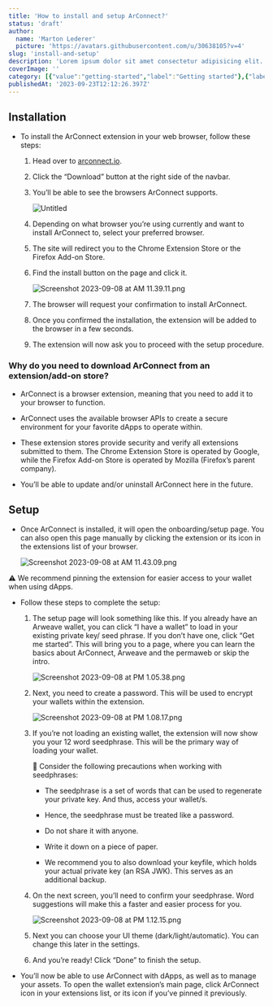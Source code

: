 ```yaml
---
title: 'How to install and setup ArConnect?'
status: 'draft'
author:
  name: 'Marton Lederer'
  picture: 'https://avatars.githubusercontent.com/u/30638105?v=4'
slug: 'install-and-setup'
description: 'Lorem ipsum dolor sit amet consectetur adipisicing elit. Numquam a ut aliquam maxime assumenda dolor veritatis non blanditiis eos, quisquam facere rem accusantium, error praesentium suscipit eligendi unde ducimus deserunt.'
coverImage: ''
category: [{"value":"getting-started","label":"Getting started"},{"label":"Pinned","value":"pinned"}]
publishedAt: '2023-09-23T12:12:26.397Z'
---
```


## Installation

- To install the ArConnect extension in your web browser, follow these steps:

    1. Head over to [arconnect.io](https://arconnect.io?utm_source=ArConnect+Knowledgebase+Docs&utm_medium=Doc+Page&utm_campaign=ArConnect+Knowledge+Base&utm_id=ArConnect+Knowledgebase).

    2. Click the “Download” button at the right side of the navbar.

    3. You’ll be able to see the browsers ArConnect supports.

        ![Untitled](https://prod-files-secure.s3.us-west-2.amazonaws.com/214b193d-892f-4984-8407-7fdc084a4309/eba94b67-2956-4e3f-8735-86f62fee4fe0/Untitled.png)

    4. Depending on what browser you’re using currently and want to install ArConnect to, select your preferred browser.

    5. The site will redirect you to the Chrome Extension Store or the Firefox Add-on Store.

    6. Find the install button on the page and click it.

        ![Screenshot 2023-09-08 at AM 11.39.11.png](https://prod-files-secure.s3.us-west-2.amazonaws.com/214b193d-892f-4984-8407-7fdc084a4309/723e2209-711e-4c16-8a62-17415a486ad3/Screenshot_2023-09-08_at_AM_11.39.11.png)

    7. The browser will request your confirmation to install ArConnect.

    8. Once you confirmed the installation, the extension will be added to the browser in a few seconds.

    9. The extension will now ask you to proceed with the setup procedure.

    <!-- -->

### Why do you need to download ArConnect from an extension/add-on store?

- ArConnect is a browser extension, meaning that you need to add it to your browser to function.

- ArConnect uses the available browser APIs to create a secure environment for your favorite dApps to operate within.

- These extension stores provide security and verify all extensions submitted to them. The Chrome Extension Store is operated by Google, while the Firefox Add-on Store is operated by Mozilla (Firefox’s parent company).

- You’ll be able to update and/or uninstall ArConnect here in the future.

## Setup

- Once ArConnect is installed, it will open the onboarding/setup page. You can also open this page manually by clicking the extension or its icon in the extensions list of your browser.

    ![Screenshot 2023-09-08 at AM 11.43.09.png](https://prod-files-secure.s3.us-west-2.amazonaws.com/214b193d-892f-4984-8407-7fdc084a4309/8fbd550d-7c88-4200-b601-cc03ff4134a6/Screenshot_2023-09-08_at_AM_11.43.09.png)

<aside> ⚠️ We recommend pinning the extension for easier access to your wallet when using dApps.

</aside>

- Follow these steps to complete the setup:

    1. The setup page will look something like this. If you already have an Arweave wallet, you can click “I have a wallet” to load in your existing private key/ seed phrase. If you don’t have one, click “Get me started”. This will bring you to a page, where you can learn the basics about ArConnect, Arweave and the permaweb or skip the intro.

        ![Screenshot 2023-09-08 at PM 1.05.38.png](https://prod-files-secure.s3.us-west-2.amazonaws.com/214b193d-892f-4984-8407-7fdc084a4309/4ea2a429-6ecf-4ea6-ac09-330fe489451e/Screenshot_2023-09-08_at_PM_1.05.38.png)

    2. Next, you need to create a password. This will be used to encrypt your wallets within the extension.

        ![Screenshot 2023-09-08 at PM 1.08.17.png](https://prod-files-secure.s3.us-west-2.amazonaws.com/214b193d-892f-4984-8407-7fdc084a4309/cdc38149-2bbc-486c-a52d-0570a64113f6/Screenshot_2023-09-08_at_PM_1.08.17.png)

    3. If you’re not loading an existing wallet, the extension will now show you your 12 word seedphrase. This will be the primary way of loading your wallet.

        🚨 Consider the following precautions when working with seedphrases:

        - The seedphrase is a set of words that can be used to regenerate your private key. And thus, access your wallet/s.

        - Hence, the seedphrase must be treated like a password.

        - Do not share it with anyone.

        - Write it down on a piece of paper.

        - We recommend you to also download your keyfile, which holds your actual private key (an RSA JWK). This serves as an additional backup. </aside>

        <!-- -->

    4. On the next screen, you’ll need to confirm your seedphrase. Word suggestions will make this a faster and easier process for you.

        ![Screenshot 2023-09-08 at PM 1.12.15.png](https://prod-files-secure.s3.us-west-2.amazonaws.com/214b193d-892f-4984-8407-7fdc084a4309/76c99ebe-714e-457b-a97c-dfd9010b31b7/Screenshot_2023-09-08_at_PM_1.12.15.png)

    5. Next you can choose your UI theme (dark/light/automatic). You can change this later in the settings.

    6. And you’re ready! Click “Done” to finish the setup.

    <!-- -->

- You’ll now be able to use ArConnect with dApps, as well as to manage your assets. To open the wallet extension’s main page, click ArConnect icon in your extensions list, or its icon if you’ve pinned it previously.

